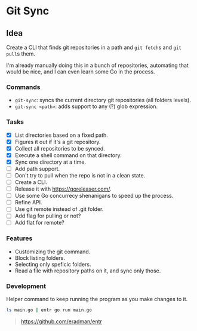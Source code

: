 # Git Sync

## Idea

Create a CLI that finds git repositories in a path and `git fetch`s and `git pull`s them.

I'm already manually doing this in a bunch of repositories, automating that would be nice, and I can even learn some Go in the process.

### Commands

- `git-sync`: syncs the current directory git repositories (all folders levels).
- `git-sync <path>`: adds support to any (?) glob expression.

### Tasks

- [x] List directories based on a fixed path.
- [x] Figures it out if it's a git repository.
- [x] Collect all repositories to be synced.
- [x] Execute a shell command on that directory.
- [x] Sync one directory at a time.
- [ ] Add path support.
- [ ] Don't try to pull when the repo is not in a clean state.
- [ ] Create a CLI.
- [ ] Release it with https://goreleaser.com/.
- [ ] Use some Go concurrecy shenanigans to speed up the process.
- [ ] Refine API.
- [ ] Use git remote instead of .git folder.
- [ ] Add flag for pulling or not?
- [ ] Add flat for remote?

### Features

- Customizing the git command.
- Block listing folders.
- Selecting only speficic folders.
- Read a file with repository paths on it, and sync only those.

### Development

Helper command to keep running the program as you make changes to it.

```bash
ls main.go | entr go run main.go
```

> https://github.com/eradman/entr

